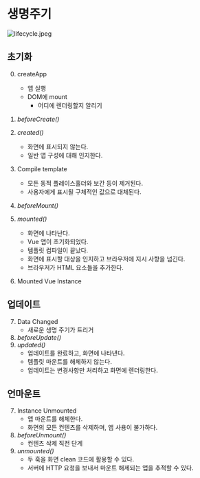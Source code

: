 # 생명주기
![lifecycle.jpeg](lifecycle.jpeg)
## 초기화
0. createApp
    - 앱 실행
    - DOM에 mount
        - 어디에 렌더링할지 알리기

1. *beforeCreate()*
2. *created()*
    - 화면에 표시되지 않는다.
    - 일반 앱 구성에 대해 인지한다.
3. Compile template
    - 모든 동적 플레이스홀더와 보간 등이 제거된다.
    - 사용자에게 표시될 구체적인 값으로 대체된다.
4. *beforeMount()*
5. *mounted()*
    - 화면에 나타난다.
    - Vue 앱이 초기화되었다.
    - 템플릿 컴파일이 끝났다.
    - 화면에 표시할 대상을 인지하고 브라우저에 지시 사항을 넘긴다.
    - 브라우저가 HTML 요소들을 추가한다.
6. Mounted Vue Instance    

## 업데이트
7. Data Changed
    - 새로운 생명 주기가 트리거
8. *beforeUpdate()*
9. *updated()*
    - 업데이트를 완료하고, 화면에 나타낸다.
    - 템플릿 마운트를 해체하지 않는다.
    - 업데이트는 변경사항만 처리하고 화면에 렌더링한다.

## 언마운트
7. Instance Unmounted
    - 앱 마운트를 해체한다.
    - 화면의 모든 컨텐츠를 삭제하며, 앱 사용이 불가하다.
8. *beforeUnmount()*
    - 컨텐츠 삭제 직전 단계
9. *unmounted()*
    - 두 훅을 화면 clean 코드에 활용할 수 있다.
    - 서버에 HTTP 요청을 보내서 마운트 해제되는 앱을 추적할 수 있다.



